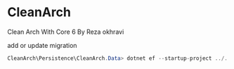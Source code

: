 # CleanArch
Clean Arch With Core 6 By Reza okhravi

add or update migration 
```c#
CleanArch\Persistence\CleanArch.Data> dotnet ef --startup-project ../../Presentation/CleanArch.Mvc  migrations add user
```
